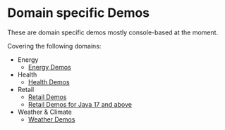 # Domain specific Demos

These are domain specific demos mostly console-based at the moment. 

Covering the following domains:
- Energy
  - [Energy Demos](energy)
- Health
  - [Health Demos](health)
- Retail
  - [Retail Demos](retail)
  - [Retail Demos for Java 17 and above](retail-java17)
- Weather & Climate
  - [Weather Demos](weather)